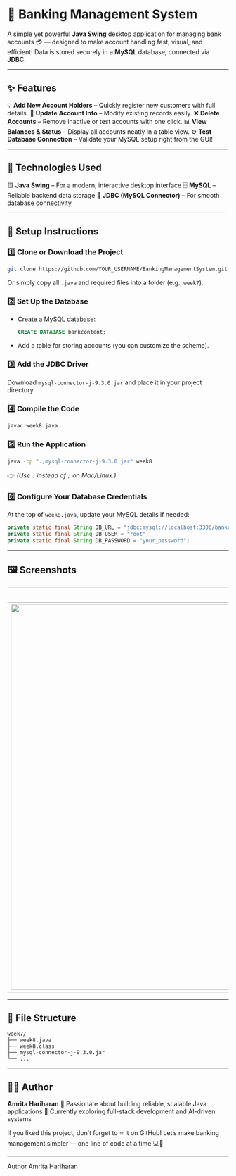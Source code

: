 # 🏦 Banking Management System

A simple yet powerful **Java Swing** desktop application for managing bank accounts 💳 — designed to make account handling fast, visual, and efficient! Data is stored securely in a **MySQL** database, connected via **JDBC**.

---

## ✨ Features

💡 **Add New Account Holders** – Quickly register new customers with full details.
📝 **Update Account Info** – Modify existing records easily.
❌ **Delete Accounts** – Remove inactive or test accounts with one click.
📊 **View Balances & Status** – Display all accounts neatly in a table view.
⚙️ **Test Database Connection** – Validate your MySQL setup right from the GUI!

---

## 🧠 Technologies Used

🟨 **Java Swing** – For a modern, interactive desktop interface
🗄️ **MySQL** – Reliable backend data storage
🔗 **JDBC (MySQL Connector)** – For smooth database connectivity

---

## 🚀 Setup Instructions

### 1️⃣ Clone or Download the Project

```bash
git clone https://github.com/YOUR_USERNAME/BankingManagementSystem.git
```

Or simply copy all `.java` and required files into a folder (e.g., `week7`).

### 2️⃣ Set Up the Database

* Create a MySQL database:

  ```sql
  CREATE DATABASE bankcontent;
  ```
* Add a table for storing accounts (you can customize the schema).

### 3️⃣ Add the JDBC Driver

Download `mysql-connector-j-9.3.0.jar` and place it in your project directory.

### 4️⃣ Compile the Code

```bash
javac week8.java
```

### 5️⃣ Run the Application

```bash
java -cp ".;mysql-connector-j-9.3.0.jar" week8
```

👉 *(Use `:` instead of `;` on Mac/Linux.)*

### 6️⃣ Configure Your Database Credentials

At the top of `week8.java`, update your MySQL details if needed:

```java
private static final String DB_URL = "jdbc:mysql://localhost:3306/bankcontent";
private static final String DB_USER = "root";
private static final String DB_PASSWORD = "your_password";
```

---

## 🖼️ Screenshots

|                                                               💻 GUI Preview                                                              |
| :---------------------------------------------------------------------------------------------------------------------------------------: |
| <img width="1176" height="877" alt="Banking GUI" src="https://github.com/user-attachments/assets/010ecda6-9645-4f4e-a7f8-9574176cbfb5" /> |

---

## 📂 File Structure

```
week7/
├── week8.java
├── week8.class
├── mysql-connector-j-9.3.0.jar
└── ...
```

---

## 👩‍💻 Author

**Amrita Hariharan**
💬 Passionate about building reliable, scalable Java applications
🌱 Currently exploring full-stack development and AI-driven systems

If you liked this project, don’t forget to ⭐ it on GitHub!
Let’s make banking management simpler — one line of code at a time 💻💙

---







Author
Amrita Hariharan
